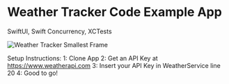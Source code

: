 # Weather Tracker Code Example App
SwiftUI, Swift Concurrency, XCTests

![Weather Tracker Smallest Frame](https://github.com/user-attachments/assets/0ef33151-8e2e-4da3-a900-a16a97ac6993)

Setup Instructions:
1: Clone App
2: Get an API Key at https://www.weatherapi.com
3: Insert your API Key in WeatherService line 20 
4: Good to go!
